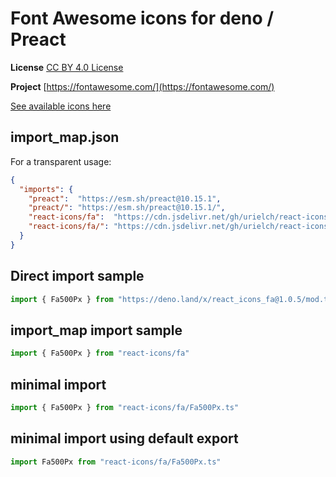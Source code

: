# Font Awesome icons for deno / Preact

**License** [CC BY 4.0 License](https://creativecommons.org/licenses/by/4.0/)

**Project** [https://fontawesome.com/](https://fontawesome.com/)

[See available icons here](https://react-icons.github.io/react-icons/icons?name=fa)

## import_map.json

For a transparent usage:

```json
{
  "imports": {
    "preact":  "https://esm.sh/preact@10.15.1",
    "preact/": "https://esm.sh/preact@10.15.1/",
    "react-icons/fa":  "https://cdn.jsdelivr.net/gh/urielch/react-icons-fa@1.0.5/mod.ts",
    "react-icons/fa/": "https://cdn.jsdelivr.net/gh/urielch/react-icons-fa@1.0.5/ico/",
  }
}
```

## Direct import sample

```ts
import { Fa500Px } from "https://deno.land/x/react_icons_fa@1.0.5/mod.ts"
```

## import_map import sample

```ts
import { Fa500Px } from "react-icons/fa"
```

## minimal import

```ts
import { Fa500Px } from "react-icons/fa/Fa500Px.ts"
```

## minimal import using default export

```ts
import Fa500Px from "react-icons/fa/Fa500Px.ts"
```

